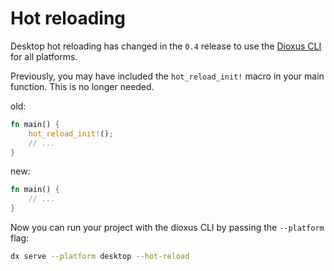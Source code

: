 # Hot reloading

Desktop hot reloading has changed in the `0.4` release to use the [Dioxus CLI](../CLI/index.md) for all platforms.

Previously, you may have included the `hot_reload_init!` macro in your main function. This is no longer needed.

old:
```rust
fn main() {
    hot_reload_init!();
    // ...
}
```

new:
```rust
fn main() {
    // ...
}
```

Now you can run your project with the dioxus CLI by passing the `--platform` flag:

```sh
dx serve --platform desktop --hot-reload
```
